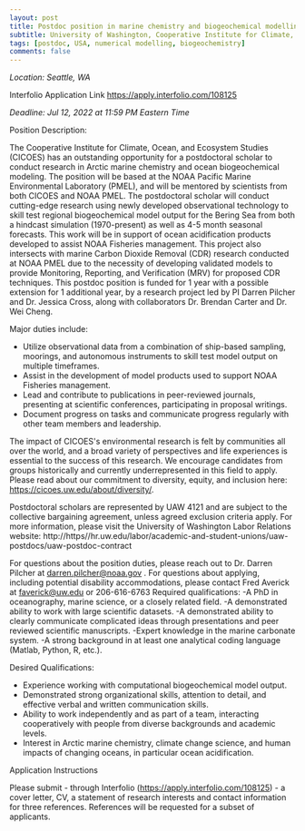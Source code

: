 ```yaml
---
layout: post
title: Postdoc position in marine chemistry and biogeochemical modelling (Seattle, Washington)
subtitle: University of Washington, Cooperative Institute for Climate, Ocean, and Ecosystem Studies
tags: [postdoc, USA, numerical modelling, biogeochemistry]
comments: false
---
```

*Location: Seattle, WA*

Interfolio Application Link <https://apply.interfolio.com/108125>

*Deadline: Jul 12, 2022 at 11:59 PM Eastern Time*

Position Description:

The Cooperative Institute for Climate, Ocean, and Ecosystem Studies
(CICOES) has an outstanding opportunity for a postdoctoral scholar to
conduct research in Arctic marine chemistry and ocean biogeochemical
modeling. The position will be based at the NOAA Pacific Marine
Environmental Laboratory (PMEL), and will be mentored by scientists from
both CICOES and NOAA PMEL. The postdoctoral scholar will conduct
cutting-edge research using newly developed observational technology to
skill test regional biogeochemical model output for the Bering Sea
from both a hindcast simulation (1970-present) as well as 4-5 month
seasonal forecasts. This work will be in support of ocean acidification
products developed to assist NOAA Fisheries management. This project also
intersects with marine Carbon Dioxide Removal (CDR) research conducted at
NOAA PMEL due to the necessity of developing validated models to provide
Monitoring, Reporting, and Verification (MRV) for proposed CDR techniques.
This postdoc position is funded for 1 year with a possible extension for 1
additional year, by a research project led by PI Darren Pilcher and Dr.
Jessica Cross, along with collaborators Dr. Brendan Carter and Dr. Wei
Cheng.


Major duties include:
- Utilize observational data from a combination of ship-based sampling,
moorings, and autonomous instruments to skill test model output on multiple timeframes.
- Assist in the development of model products used to support NOAA
Fisheries management.
- Lead and contribute to publications in peer-reviewed journals, presenting
at scientific conferences, participating in proposal writings.
- Document progress on tasks and communicate progress regularly with other
team members and leadership.

The impact of CICOES's environmental research is felt by communities all
over the world, and a broad variety of perspectives and life experiences is
essential to the success of this research. We encourage candidates from
groups historically and currently underrepresented in this field to apply.
Please read about our commitment to diversity, equity, and inclusion here:
https://cicoes.uw.edu/about/diversity/.

Postdoctoral scholars are represented by UAW 4121 and are subject to the
collective bargaining agreement, unless agreed exclusion criteria apply.
For more information, please visit the University of Washington Labor
Relations website:
http://https//hr.uw.edu/labor/academic-and-student-unions/uaw-postdocs/uaw-postdoc-contract

For questions about the position duties, please reach out to Dr. Darren
Pilcher at  darren.pilcher@noaa.gov . For questions about applying,
including potential disability accommodations, please contact Fred Averick
at faverick@uw.edu or 206-616-6763
Required qualifications:
-A PhD in oceanography, marine science, or a closely related field.
-A demonstrated ability to work with large scientific datasets.
-A demonstrated ability to clearly communicate complicated ideas through
presentations and peer reviewed scientific manuscripts.
-Expert knowledge in the marine carbonate system.
-A strong background in at least one analytical coding language (Matlab,
Python, R, etc.).

Desired Qualifications:
- Experience working with computational biogeochemical model output.
- Demonstrated strong organizational skills, attention to detail, and
effective verbal and written
communication skills.
- Ability to work independently and as part of a team, interacting
cooperatively with people from
diverse backgrounds and academic levels.
- Interest in Arctic marine chemistry, climate change science, and human
impacts of changing oceans,
in particular ocean acidification.

Application Instructions

Please submit - through Interfolio (https://apply.interfolio.com/108125) -
a cover letter, CV, a statement of research interests and contact
information for three references.  References will be requested for a
subset of applicants.

